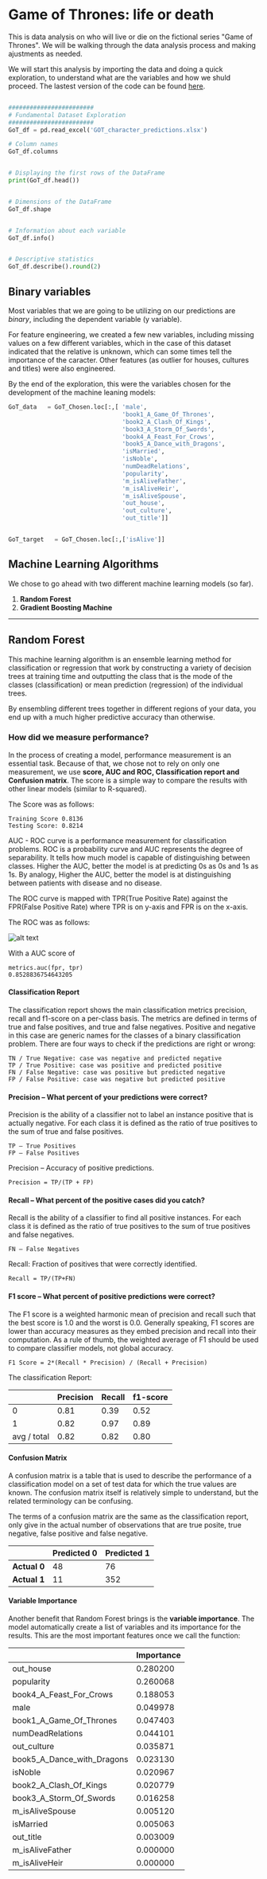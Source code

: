 # Game of Thrones: life or death

  This is data analysis on who will live or die on the fictional series "Game of Thrones". We will be walking through the data analysis process and making ajustments as needed.

  We will start this analysis by importing the data and doing a quick exploration, to understand what are the variables and how we shuld proceed. The lastest version of the code can be found [here](https://github.com/ArthurFMendes/GOT_prediction/blob/master/LordFlag.py).
  
```python

########################
# Fundamental Dataset Exploration
########################
GoT_df = pd.read_excel('GOT_character_predictions.xlsx')

# Column names
GoT_df.columns


# Displaying the first rows of the DataFrame
print(GoT_df.head())


# Dimensions of the DataFrame
GoT_df.shape


# Information about each variable
GoT_df.info()


# Descriptive statistics
GoT_df.describe().round(2)
```
## Binary variables

Most variables that we are going to be utilizing on our predictions are *binary*, including the dependent variable (y variable). 

For feature engineering, we created a few new variables, including missing values on a few different variables, which in the case of this dataset indicated that the relative is unknown, which can some times tell the importance of the caracter. Other features (as outlier for houses, cultures and titles) were also engineered.

By the end of the exploration, this were the variables chosen for the development of the machine leaning models:

```python
GoT_data   = GoT_Chosen.loc[:,[ 'male',
                                'book1_A_Game_Of_Thrones',
                                'book2_A_Clash_Of_Kings',
                                'book3_A_Storm_Of_Swords',
                                'book4_A_Feast_For_Crows',
                                'book5_A_Dance_with_Dragons',
                                'isMarried',
                                'isNoble',
                                'numDeadRelations',
                                'popularity',
                                'm_isAliveFather',
                                'm_isAliveHeir',
                                'm_isAliveSpouse',
                                'out_house',
                                'out_culture',
                                'out_title']]


GoT_target   = GoT_Chosen.loc[:,['isAlive']]

```

## Machine Learning Algorithms

We chose to go ahead with two different machine learning models (so far).

1. **Random Forest**
2. **Gradient Boosting Machine**

********

## Random Forest

This machine learning algorithm is an ensemble learning method for classification or regression that work by constructing a variety of decision trees at training time and outputting the class that is the mode of the classes (classification) or mean prediction (regression) of the individual trees. 

By ensembling different trees together in different regions of your data, you end up with a much higher predictive accuracy than otherwise.

### How did we measure performance?

In the process of creating a model, performance measurement is an essential task. Because of that, we chose not to rely on only one measurement, we use **score, AUC and ROC, Classification report and Confusion matrix**. The score is a simple way to compare the results with other linear models (similar to R-squared). 

The Score was as follows:
```
Training Score 0.8136
Testing Score: 0.8214
```
AUC - ROC curve is a performance measurement for classification problems. ROC is a probability curve and AUC represents the degree of separability. It tells how much model is capable of distinguishing between classes. Higher the AUC, better the model is at predicting 0s as 0s and 1s as 1s. By analogy, Higher the AUC, better the model is at distinguishing between patients with disease and no disease.

The ROC curve is mapped with TPR(True Positive Rate) against the FPR(False Positive Rate) where TPR is on y-axis and FPR is on the x-axis.

The ROC was as follows:

![alt text](
        https://github.com/ArthurFMendes/GOT_prediction/blob/master/ROC%20Random%20Forrest.png
      )

With a AUC score of
```
metrics.auc(fpr, tpr)
0.8528836754643205
```
#### Classification Report

The classification report shows the main classification metrics precision, recall and f1-score on a per-class basis. The metrics are defined in terms of true and false positives, and true and false negatives. Positive and negative in this case are generic names for the classes of a binary classification problem. There are four ways to check if the predictions are right or wrong:
```
TN / True Negative: case was negative and predicted negative
TP / True Positive: case was positive and predicted positive
FN / False Negative: case was positive but predicted negative
FP / False Positive: case was negative but predicted positive
```
#### Precision – What percent of your predictions were correct?

Precision is the ability of a classifier not to label an instance positive that is actually negative. For each class it is defined as the ratio of true positives to the sum of true and false positives.
```
TP – True Positives
FP – False Positives
```
Precision – Accuracy of positive predictions.
```
Precision = TP/(TP + FP)
```
#### Recall – What percent of the positive cases did you catch?

Recall is the ability of a classifier to find all positive instances. For each class it is defined as the ratio of true positives to the sum of true positives and false negatives.
```
FN – False Negatives
```
Recall: Fraction of positives that were correctly identified.
```
Recall = TP/(TP+FN)
```
#### F1 score – What percent of positive predictions were correct? 

The F1 score is a weighted harmonic mean of precision and recall such that the best score is 1.0 and the worst is 0.0. Generally speaking, F1 scores are lower than accuracy measures as they embed precision and recall into their computation. As a rule of thumb, the weighted average of F1 should be used to compare classifier models, not global accuracy.
```
F1 Score = 2*(Recall * Precision) / (Recall + Precision)
```
The classification Report:

|      | Precision          | Recall  |f1-score |
| :------------- |:-------------| :-----|:-----|
| 0            | 0.81 | 0.39 |0.52|
| 1            | 0.82       |   0.97 |0.89|
| avg / total  | 0.82      |    0.82 |0.80|

#### Confusion Matrix

A confusion matrix is a table that is used to describe the performance of a classification model on a set of test data for which the true values are known. The confusion matrix itself is relatively simple to understand, but the related terminology can be confusing.

The terms of a confusion matrix are the same as the classification report, only give in the actual number of observations that are true posite, true negative, false positive and false negative.

|              | Predicted 0   | Predicted 1  |
| :----------- |:--------------| :------------|
| **Actual 0**     | 48            |   76         |
| **Actual 1**     | 11            |   352        |


#### Variable Importance
Another benefit that Random Forest brings is the **variable importance**. The model automatically create a list of variables and its importance for the results. This are the most important features once we call the function:

|                            |Importance|
| :------------- |:-------------|
|out_house                     |0.280200|
|popularity                    |0.260068|
|book4_A_Feast_For_Crows       |0.188053|
|male                          |0.049978|
|book1_A_Game_Of_Thrones       |0.047403|
|numDeadRelations              |0.044101|
|out_culture                   |0.035871|
|book5_A_Dance_with_Dragons    |0.023130|
|isNoble                       |0.020967|
|book2_A_Clash_Of_Kings        |0.020779|
|book3_A_Storm_Of_Swords       |0.016258|
|m_isAliveSpouse               |0.005120|
|isMarried                     |0.005063|
|out_title                     |0.003009|
|m_isAliveFather               |0.000000|
|m_isAliveHeir                 |0.000000|
